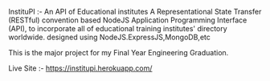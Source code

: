 InstituPI :- An API of Educational institutes
    A Representational State Transfer (RESTful) convention based NodeJS Application Programming Interface
    (API), to incorporate all of educational training institutes' directory worldwide.
    designed using NodeJS.ExpressJS,MongoDB,etc

This is the major project for my Final Year Engineering Graduation.

Live Site :- https://institupi.herokuapp.com/

